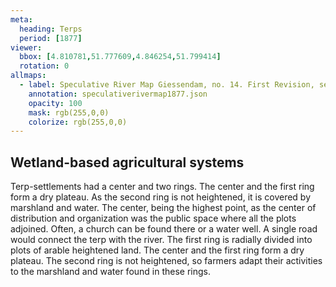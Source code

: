 ```yaml
---
meta:
  heading: Terps
  period: [1877]
viewer:
  bbox: [4.810781,51.777609,4.846254,51.799414]
  rotation: 0
allmaps:
  - label: Speculative River Map Giessendam, no. 14. First Revision, series I, 1877. Scale 1:10,000. The Berlage. Based on River Map Giessendam, no. 14. First Revision, series I, 1877. 703 x 995 mm, Scale 1:10,000. Trésor Collection, TU Delft Library.
    annotation: speculativerivermap1877.json
    opacity: 100
    mask: rgb(255,0,0)
    colorize: rgb(255,0,0)
---
```


## Wetland-based agricultural systems

Terp-settlements had a center and two rings. The center and the first ring form a dry plateau. As the second ring is not heightened, it is covered by marshland and water. The center, being the highest point, as the center of distribution and organization was the public space where all the plots adjoined. Often, a church can be found there or a water well. A single road would connect the terp with the river. The first ring is radially divided into plots of arable heightened land. The center and the first ring form a dry plateau. The second ring is not heightened, so farmers adapt their activities to the marshland and water found in these rings.
